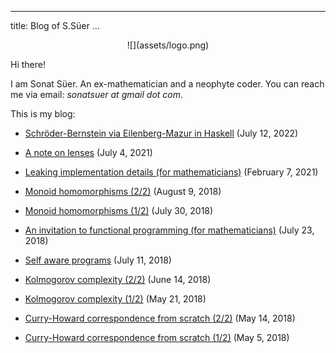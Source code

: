 
---
title: Blog of S.Süer
...

<p align=center> ![](assets/logo.png) </p>

Hi there!

I am Sonat Süer. An ex-mathematician and a neophyte coder. You can reach me via email: _sonatsuer at gmail dot com_.

This is my blog:

- [Schröder-Bernstein via Eilenberg-Mazur in Haskell](schroder-bernstein.html)
  (July 12, 2022)

- [A note on lenses](note-on-lenses.html)
  (July 4, 2021)

- [Leaking implementation details (for mathematicians)](leaking.html)
  (February 7, 2021)

- [Monoid homomorphisms (2/2)](monoid-homomorphisms-2.html)
  (August 9, 2018)

- [Monoid homomorphisms (1/2)](monoid-homomorphisms-1.html)
  (July 30, 2018)

- [An invitation to functional programming (for mathematicians)](invitation.html)
  (July 23, 2018)

- [Self aware programs](self-aware.html)
  (July 11, 2018)

- [Kolmogorov complexity (2/2)](kolmogorov-complexity-2.html)
  (June 14, 2018)

- [Kolmogorov complexity (1/2)](kolmogorov-complexity-1.html)
  (May 21, 2018)

- [Curry-Howard correspondence from scratch (2/2)](curry-howard-2.html)
  (May 14, 2018)

- [Curry-Howard correspondence from scratch (1/2)](curry-howard-1.html)
  (May 5, 2018)
